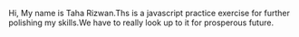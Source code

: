 Hi,
My name is Taha Rizwan.Ths is a javascript practice exercise for further polishing my skills.We have to really look up to it for prosperous future.